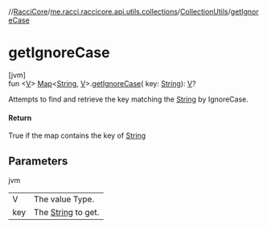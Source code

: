 //[RacciCore](../../../index.md)/[me.racci.raccicore.api.utils.collections](../index.md)/[CollectionUtils](index.md)/[getIgnoreCase](get-ignore-case.md)

# getIgnoreCase

[jvm]\
fun &lt;[V](get-ignore-case.md)&gt; [Map](https://kotlinlang.org/api/latest/jvm/stdlib/kotlin.collections/-map/index.html)&lt;[String](https://kotlinlang.org/api/latest/jvm/stdlib/kotlin/-string/index.html), [V](get-ignore-case.md)&gt;.[getIgnoreCase](get-ignore-case.md)(
key: [String](https://kotlinlang.org/api/latest/jvm/stdlib/kotlin/-string/index.html)): [V](get-ignore-case.md)?

Attempts to find and retrieve the key matching the [String](https://kotlinlang.org/api/latest/jvm/stdlib/kotlin/-string/index.html) by IgnoreCase.

#### Return

True if the map contains the key of [String](https://kotlinlang.org/api/latest/jvm/stdlib/kotlin/-string/index.html)

## Parameters

jvm

| | |
|---|---|
| V | The value Type. |
| key | The [String](https://kotlinlang.org/api/latest/jvm/stdlib/kotlin/-string/index.html) to get. |
